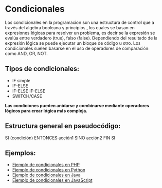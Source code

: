 # Condicionales
Los condicionales en la programacion son una estructura de control que a través del algebra booleana y principios , los cuales se basan en expresiones lógicas para resolver un problema, es decir se la expresión se evalúa entre verdadero (true), falso (false). Dependiendo del resultado de la expresión lógica se puede ejecutar un bloque de código u otro.
Los condicionales suelen basarse en el uso de operadores de comparación como AND, OR, NOT.

## Tipos de condicionales:
* IF simple
* IF-ELSE
* IF-ELSE IF-ELSE
* SWITCH/CASE

**Las condiciones pueden anidarse y combinarse mediante operadores lógicos para crear lógica más compleja.**
## Estructura general en pseudocódigo:
SI (condición) ENTONCES
    acción1
SINO
    acción2
FIN SI

## Ejemplos:
* [Ejemplo de condicionales en PHP]()
* [Ejemplo de condicionales en Python]()
* [Ejemplo de condicionales en Java]()
* [Ejemplo de condicionales en JavaScript]()